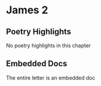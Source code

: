 # James 2

## Poetry Highlights

No poetry highlights in this chapter

## Embedded Docs

The entire letter is an embedded doc


